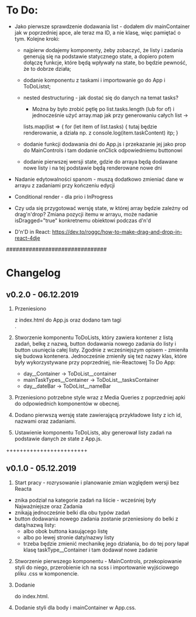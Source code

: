 # To Do:

- Jako pierwsze sprawdzenie dodawania list - dodałem div mainContainer jak w poprzedniej apce, ale teraz ma ID, a nie klasę, więc pamiętać o tym. Kolejne kroki:
    - najpierw dodajemy komponenty, żeby zobaczyć, że listy i zadania generują się na podstawie statycznego state, a dopiero potem dołączę funkcje, które będą wpływały na state, bo będzie pewność, że to dobrze działa;
    - dodanie komponentu z taskami i importowanie go do App i ToDoListst;
    - nested destructuring - jak dostać się do danych na temat tasks?
        - Można by było zrobić pętlę po list.tasks.length (lub for of) i jednocześnie użyć array.map jak przy generowaniu całych list -> 

        lists.map(list => {
            for (let item of list.tasks) {
                tutaj będzie renderowanie, a działa np. z console.log(item.taskContent) itp;
            }

    - dodanie funkcji dodawania dni do App.js i przekazanie jej jako prop do MainControls i tam dodanie onClick odpowiedniemu buttonowi
    - dodanie pierwszej wersji state, gdzie do arraya będą dodawane nowe listy i na tej podstawie będą renderowane nowe dni

- Nadanie edytowalności spanom - muszą dodatkowo zmieniać dane w arrayu z zadaniami przy kończeniu edycji

- Conditional render - dla prio i InProgress

- Czy uda się przygotować wersję state, w której array będzie zależny od drag'n'drop? Zmiana pozycji itemu w arrayu, może nadanie isDragged="true" konkretnemu obiektowi podczas d'n'd

- D'n'D in React:
https://dev.to/roggc/how-to-make-drag-and-drop-in-react-4dje


###############################

# Changelog

## v0.2.0 - 06.12.2019

1. Przeniesiono <div className="mainContainer"> z index.html do App.js oraz dodano tam tagi <main></main>.

2. Stworzenie komponentu ToDoLists, który zawiera kontener z listą zadań, belkę z nazwą, button dodawania nowego zadania do listy i button usunięcia całej listy. Zgodnie z wcześniejszym opisem - zmieniła się budowa kontenera. Jednocześnie zmieniły się też nazwy klas, które były wykorzystywane przy poprzedniej, nie-Reactowej To Do App:
    - day__Container -> ToDoList__container
    - mainTaskTypes__Container -> ToDoList__tasksContainer
    - day__dateBar -> ToDoList__nameBar

3. Przeniesiono potrzebne style wraz z Media Queries z poprzedniej apki do odpowiednich komponentów w obecnej.

4. Dodano pierwszą wersję state zawierającą przykładowe listy z ich id, nazwami oraz zadaniami.

5. Ustawienie komponentu ToDoLists, aby generował listy zadań na podstawie danych ze state z App.js.

++++++++++++++++++++++++

## v0.1.0 - 05.12.2019

1. Start pracy - rozrysowanie i planowanie zmian względem wersji bez Reacta
 - znika podział na kategorie zadań na liście - wcześniej były Najważniejsze oraz Zadania
 - znikają jednocześnie belki dla obu typów zadań
 - button dodawania nowego zadania zostanie przeniesiony do belki z datą/nazwą listy:
    - albo obok buttona kasującego listę
    - albo po lewej stronie daty/nazwy listy
    - trzeba będzie zmienić mechanikę jego działania, bo do tej pory łapał klasę taskType__Container i tam dodawał nowe zadanie

2. Stworzenie pierwszego komponentu - MainControls, przekopiowanie styli do niego, przerobienie ich na scss i importowanie wyjściowego pliku .css w komponencie.

3. Dodanie <div id="mainContainer"></div> do index.html.

4. Dodanie styli dla body i mainContainer w App.css.